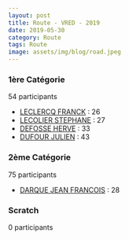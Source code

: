 ```yaml
---
layout: post
title: Route - VRED - 2019
date: 2019-05-30
category: Route
tags: Route
image: assets/img/blog/road.jpeg
---
```


### 1ère Catégorie
54 participants
- [LECLERCQ FRANCK](https://teamspecializedlille.github.io/coureurs/leclercqfranck) : 26
- [LECOLIER STEPHANE](https://teamspecializedlille.github.io/coureurs/lecolierstephane) : 27
- [DEFOSSE HERVE](https://teamspecializedlille.github.io/coureurs/defosseherve) : 33
- [DUFOUR JULIEN](https://teamspecializedlille.github.io/coureurs/dufourjulien) : 43

### 2ème Catégorie
75 participants
- [DARQUE JEAN FRANCOIS](https://teamspecializedlille.github.io/coureurs/darquejeanfrancois) : 28

### Scratch
0 participants
